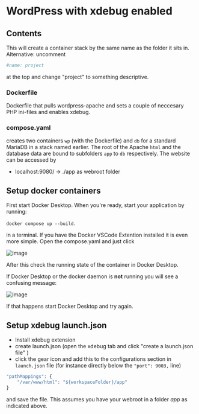 # WordPress with xdebug enabled

## Contents

This will create a container stack by the same name as the folder it sits in. Alternative: uncomment 

```yaml
#name: project
```

at the top and change "project" to something descriptive.

### Dockerfile

Dockerfile that pulls wordpress-apache and sets a couple of neccesary PHP ini-files and enables xdebug.

### compose.yaml

creates two containers `wp` (with the Dockerfile) and `db` for a standard MariaDB in a stack named earlier. The root of the Apache `html` and the database data are bound to subfolders `app`  to `db` respectively. The website can be accessed by

* localhost:9080/ → ./app as webroot folder

## Setup docker containers

First start Docker Desktop. When you're ready, start your application by running:

`docker compose up --build`.

in a terminal. If you have the Docker VSCode Extention installed it is even more simple. Open the compose.yaml and just click 

![image](https://github.com/user-attachments/assets/b2668f04-ad4b-4734-a777-9f0c37864da9)

After this check the running state of the container in Docker Desktop.

If Docker Desktop or the docker daemon is __not__ running you will see a confusing message:

![image](https://github.com/user-attachments/assets/22db1c2d-e93e-4eb7-bcf4-92cc40c3bf93)

If that happens start Docker Desktop and try again.

## Setup xdebug launch.json

* Install xdebug extension
* create launch.json (open the xdebug tab and click "create a launch.json file" )
* click the gear icon and add this to the configurations section in `launch.json` file (for instance directly below the `"port": 9003,` line)

```js
"pathMappings": {
    "/var/www/html": "${workspaceFolder}/app"
}
```

and save the file. This assumes you have your webroot in a folder _app_ as indicated above.
